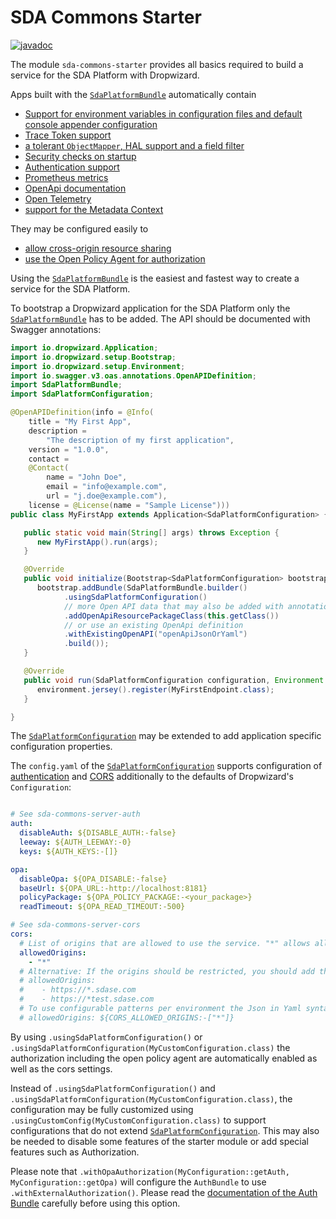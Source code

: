 # SDA Commons Starter

[![javadoc](https://javadoc.io/badge2/org.sdase.commons/sda-commons-starter/javadoc.svg)](https://javadoc.io/doc/org.sdase.commons/sda-commons-starter)

The module `sda-commons-starter` provides all basics required to build a service for the SDA Platform with
Dropwizard.

Apps built with the [`SdaPlatformBundle`](https://github.com/SDA-SE/sda-dropwizard-commons/tree/master/sda-commons-starter/src/main/java/org/sdase/commons/starter/SdaPlatformBundle.java)
automatically contain

- [Support for environment variables in configuration files and default console appender configuration](./server-dropwizard.md)
- [Trace Token support](./server-trace.md)
- [a tolerant `ObjectMapper`, HAL support and a field filter](./server-jackson.md)
- [Security checks on startup](./server-security.md)
- [Authentication support](./server-auth.md)
- [Prometheus metrics](./server-prometheus.md)
- [OpenApi documentation](./server-open-api.md)
- [Open Telemetry](./server-opentelemetry.md)
- [support for the Metadata Context](./server-dropwizard.md#metadatacontextbundle)

They may be configured easily to

- [allow cross-origin resource sharing](./server-cors.md)
- [use the Open Policy Agent for authorization](./server-auth.md)

Using the [`SdaPlatformBundle`](https://github.com/SDA-SE/sda-dropwizard-commons/tree/master/sda-commons-starter/src/main/java/org/sdase/commons/starter/SdaPlatformBundle.java) is the easiest
and fastest way to create a service for the SDA Platform.

To bootstrap a Dropwizard application for the SDA Platform only the 
[`SdaPlatformBundle`](https://github.com/SDA-SE/sda-dropwizard-commons/tree/master/sda-commons-starter/src/main/java/org/sdase/commons/starter/SdaPlatformBundle.java) has to be added. The 
API should be documented with Swagger annotations: 

```java
import io.dropwizard.Application;
import io.dropwizard.setup.Bootstrap;
import io.dropwizard.setup.Environment;
import io.swagger.v3.oas.annotations.OpenAPIDefinition;
import SdaPlatformBundle;
import SdaPlatformConfiguration;

@OpenAPIDefinition(info = @Info(
    title = "My First App",
    description =
        "The description of my first application",
    version = "1.0.0",
    contact =
    @Contact(
        name = "John Doe",
        email = "info@example.com",
        url = "j.doe@example.com"),
    license = @License(name = "Sample License")))
public class MyFirstApp extends Application<SdaPlatformConfiguration> {

   public static void main(String[] args) throws Exception {
      new MyFirstApp().run(args);
   }

   @Override
   public void initialize(Bootstrap<SdaPlatformConfiguration> bootstrap) {
      bootstrap.addBundle(SdaPlatformBundle.builder()
            .usingSdaPlatformConfiguration()
            // more Open API data that may also be added with annotations
            .addOpenApiResourcePackageClass(this.getClass())
            // or use an existing OpenApi definition
            .withExistingOpenAPI("openApiJsonOrYaml")
            .build());
   }

   @Override
   public void run(SdaPlatformConfiguration configuration, Environment environment) {
      environment.jersey().register(MyFirstEndpoint.class);
   }

}
```

The [`SdaPlatformConfiguration`](https://github.com/SDA-SE/sda-dropwizard-commons/tree/master/sda-commons-starter/src/main/java/org/sdase/commons/starter/SdaPlatformConfiguration.java) may be
extended to add application specific configuration properties.

The `config.yaml` of the 
[`SdaPlatformConfiguration`](https://github.com/SDA-SE/sda-dropwizard-commons/tree/master/sda-commons-starter/src/main/java/org/sdase/commons/starter/SdaPlatformConfiguration.java) supports
configuration of [authentication](./server-auth.md) and [CORS](./server-cors.md)
additionally to the defaults of Dropwizard's `Configuration`:

```yaml

# See sda-commons-server-auth
auth:
  disableAuth: ${DISABLE_AUTH:-false}
  leeway: ${AUTH_LEEWAY:-0}
  keys: ${AUTH_KEYS:-[]}

opa:
  disableOpa: ${OPA_DISABLE:-false}
  baseUrl: ${OPA_URL:-http://localhost:8181}
  policyPackage: ${OPA_POLICY_PACKAGE:-<your_package>}
  readTimeout: ${OPA_READ_TIMEOUT:-500}

# See sda-commons-server-cors
cors:
  # List of origins that are allowed to use the service. "*" allows all origins
  allowedOrigins:
    - "*"
  # Alternative: If the origins should be restricted, you should add the pattern
  # allowedOrigins:
  #    - https://*.sdase.com
  #    - https://*test.sdase.com
  # To use configurable patterns per environment the Json in Yaml syntax may be used with an environment placeholder:
  # allowedOrigins: ${CORS_ALLOWED_ORIGINS:-["*"]}
```

By using `.usingSdaPlatformConfiguration()` or `.usingSdaPlatformConfiguration(MyCustomConfiguration.class)` 
the authorization including the open policy agent are automatically enabled as well as the cors settings. 

Instead of `.usingSdaPlatformConfiguration()` and `.usingSdaPlatformConfiguration(MyCustomConfiguration.class)`, the configuration may be fully customized using 
`.usingCustomConfig(MyCustomConfiguration.class)` to support configurations that do not extend 
[`SdaPlatformConfiguration`](https://github.com/SDA-SE/sda-dropwizard-commons/tree/master/sda-commons-starter/src/main/java/org/sdase/commons/starter/SdaPlatformConfiguration.java). This may 
also be needed to disable some features of the starter module or add special features such as
Authorization.

Please note that `.withOpaAuthorization(MyConfiguration::getAuth, MyConfiguration::getOpa)`
will configure the `AuthBundle` to use `.withExternalAuthorization()`. Please read the 
[documentation of the Auth Bundle](./server-auth.md) carefully before
using this option.
